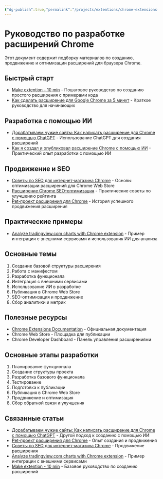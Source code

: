 ```yaml
---
{"dg-publish":true,"permalink":"/projects/extentions/chrome-extensions-development-guide/"}
---
```


# Руководство по разработке расширений Chrome

Этот документ содержит подборку материалов по созданию, продвижению и оптимизации расширений для браузера Chrome.

## Быстрый старт
- [Make extention - 10 min](Make%20extention%20-%2010%20min.md) - Пошаговое руководство по созданию простого расширения с примерами кода
- [Как сделать расширение для Google Chrome за 5 минут](Как%20сделать%20расширение%20для%20Google%20Chrome%20за%205%20минут%20—%20Лайфхакер.md) - Краткое руководство для начинающих

## Разработка с помощью ИИ
- [Дорабатываем чужие сайты: Как написать расширение для Chrome с помощью ChatGPT](Дорабатываем%20чужие%20сайты%20Как%20написать%20расширение%20для%20Chrome%20с%20помощью%20ChatGPT%20%20Хабр.md) - Использование ChatGPT для создания расширений
- [Как я создал и опубликовал расширение Chrome с помощью ИИ](Как%20я%20создал%20и%20опубликовал%20расширение%20Chrome%20с%20помощью%20ИИ%20-%20Сообщество%20DEV.md) - Практический опыт разработки с помощью ИИ

## Продвижение и SEO
- [Советы по SEO для интернет-магазина Chrome](Советы%20по%20SEO%20для%20интернет-магазина%20Chrome.md) - Основы оптимизации расширений для Chrome Web Store
- [Расширение Chrome SEO-оптимизация](Расширение%20Chrome%20SEO-оптимизация%20(легкие%20рейтинги)%20-%20LeadBlasta.md) - Практические советы по улучшению рейтинга
- [Pet-проект расширения для Chrome](Pet-проект%20расширения%20для%20Chrome%20как%20я%20вырастил%20аудиторию%20на%20100_%20и%20чему%20научился%20%20Хабр.md) - История успешного продвижения расширения

## Практические примеры
- [Analyze tradingview.com charts with Chrome extension](Analyze%20tradingview.com%20charts%20with%20Chrome%20extension,%20N8N%20and%20OpenAI%20%20n8n%20workflow%20template.md) - Пример интеграции с внешними сервисами и использования ИИ для анализа

## Основные темы
1. Создание базовой структуры расширения
2. Работа с манифестом
3. Разработка функционала
4. Интеграция с внешними сервисами
5. Использование ИИ в разработке
6. Публикация в Chrome Web Store
7. SEO-оптимизация и продвижение
8. Сбор аналитики и метрик

## Полезные ресурсы
- [Chrome Extensions Documentation](https://developer.chrome.com/docs/extensions/) - Официальная документация
- Chrome Web Store - Площадка для публикации
- Chrome Developer Dashboard - Панель управления расширениями

## Основные этапы разработки
1. Планирование функционала
2. Создание структуры проекта
3. Разработка базового функционала
4. Тестирование
5. Подготовка к публикации
6. Публикация в Chrome Web Store
7. Продвижение и оптимизация
8. Сбор обратной связи и улучшения

## Связанные статьи
- [Дорабатываем чужие сайты: Как написать расширение для Chrome с помощью ChatGPT](Дорабатываем%20чужие%20сайты%20Как%20написать%20расширение%20для%20Chrome%20с%20помощью%20ChatGPT%20%20Хабр.md) - Другой подход к созданию с помощью ИИ
- [Pet-проект расширения для Chrome](Pet-проект%20расширения%20для%20Chrome%20как%20я%20вырастил%20аудиторию%20на%20100_%20и%20чему%20научился%20%20Хабр.md) - Опыт создания и продвижения
- [Советы по SEO для интернет-магазина Chrome](Советы%20по%20SEO%20для%20интернет-магазина%20Chrome.md) - Продвижение расширения
- [Analyze tradingview.com charts with Chrome extension](Analyze%20tradingview.com%20charts%20with%20Chrome%20extension,%20N8N%20and%20OpenAI%20%20n8n%20workflow%20template.md) - Пример интеграции с внешними сервисами
- [Make extention - 10 min](Make%20extention%20-%2010%20min.md) - Базовое руководство по созданию расширений 